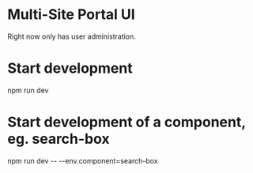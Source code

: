 # Multi-Site Portal UI

Right now only has user administration.

# Start development

npm run dev

# Start development of a component, eg. search-box

npm run dev -- --env.component=search-box
